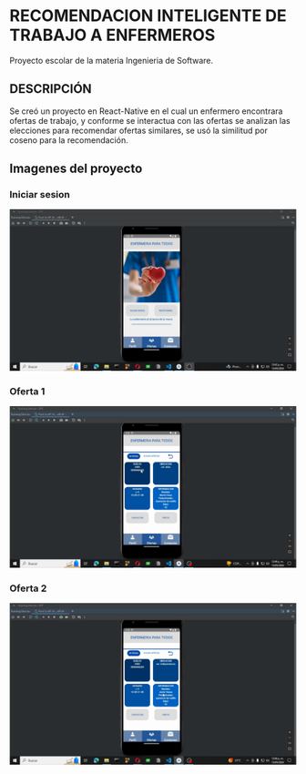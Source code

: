 #  RECOMENDACION INTELIGENTE DE TRABAJO A ENFERMEROS
Proyecto escolar de la materia Ingenieria de Software.

## DESCRIPCIÓN
Se creó un proyecto en React-Native en el cual un enfermero encontrara ofertas de trabajo,
y conforme se interactua con las ofertas se analizan las elecciones para recomendar ofertas similares,
se usó la similitud por coseno para la recomendación.

## Imagenes del proyecto

### Iniciar sesion
![EjemploApp](Bienvenida.png)

### Oferta 1
![Ejemplo](Ofertas.png)

### Oferta 2
![Ejemplo](Ofertas_1.png)
